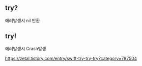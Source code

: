 
## try?

에러발생시 nil 반환

## try!

에러발생시 Crash발생

https://zetal.tistory.com/entry/swift-try-try-try?category=787504
